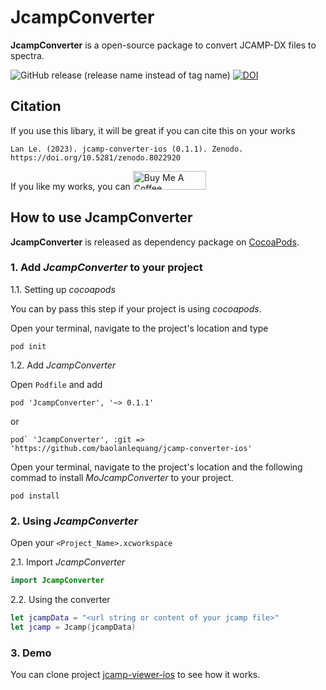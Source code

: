 # JcampConverter
**JcampConverter** is a open-source package to convert JCAMP-DX files to spectra.

![GitHub release (release name instead of tag name)](https://img.shields.io/github/v/release/baolanlequang/jcamp-converter-ios?include_prereleases&label=version)
[![DOI](https://zenodo.org/badge/DOI/10.5281/zenodo.8022920.svg)](https://doi.org/10.5281/zenodo.8022920)

## Citation
If you use this libary, it will be great if you can cite this on your works

```citation
Lan Le. (2023). jcamp-converter-ios (0.1.1). Zenodo. https://doi.org/10.5281/zenodo.8022920
```


If you like my works, you can <a href="https://www.buymeacoffee.com/baolanlequang" target="_blank"><img src="https://cdn.buymeacoffee.com/buttons/v2/default-yellow.png" alt="Buy Me A Coffee" style="height: 30px !important;width: 117px !important;" ></a>

## How to use JcampConverter
**JcampConverter** is released as dependency package on [CocoaPods](https://cocoapods.org/). 

### 1. Add *JcampConverter* to your project
1.1. Setting up *cocoapods*

You can by pass this step if your project is using *cocoapods*.

Open your terminal, navigate to the project's location and type

```
pod init
```

1.2. Add *JcampConverter*


Open `Podfile` and add

```
pod 'JcampConverter', '~> 0.1.1'
```

or
```
pod` 'JcampConverter', :git => 'https://github.com/baolanlequang/jcamp-converter-ios'
```
 
Open your terminal, navigate to the project's location and the following commad to install *MoJcampConverter* to your project.

```
pod install
```

### 2. Using *JcampConverter*
Open your `<Project_Name>.xcworkspace`

2.1. Import *JcampConverter*

```swift
import JcampConverter
```

2.2. Using the converter
```swift
let jcampData = "<url string or content of your jcamp file>"
let jcamp = Jcamp(jcampData)

```

### 3. Demo
You can clone project [jcamp-viewer-ios](https://github.com/baolanlequang/jcamp-viewer-ios) to see how it works.
            
            

